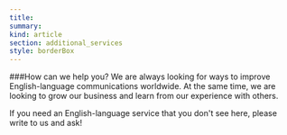 ```yaml
--- 
title:  
summary: 
kind: article
section: additional_services
style: borderBox
---
```


###How can we help you?
We are always looking for ways to improve English-language communications worldwide. At the same time, we are looking to grow our business and learn from our experience with others.

If you need an English-language service that you don't see here, please write to us and ask!
